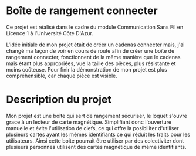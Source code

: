 # Boîte de rangement connecter
Ce projet est réalisé dans le cadre du module Communication Sans Fil en Licence 1 à l’Université 
Côte D'Azur.

L'idée initiale de mon projet était de créer un cadenas connecter mais, j'ai changé ma façon de voir en cours de route afin de créer une boîte de rangement connecter, fonctionnent de la même manière que le cadenas mais étant plus appropriées, vue la taille des pièces, plus résistante et moins coûteuse. Pour finir la démonstration de mon projet est plus compréhensible, car chaque pièce est visible.

# Description du projet

Mon projet est une boîte qui sert de rangement sécuriser, le loquet s'ouvre grace à un lecteur de carte magnétique. Simplifiant donc l'ouverture manuelle et évite l'utilisation de clefs, ce qui offre la posibiliter d'utiliser plusieurs cartes ayant les mêmes identifiants ce qui réduit les fraits pour les utilisateurs. Ainsi cette boite pourrait être utiliser par des colectiviter dont plusieurs personnes utilisent des cartes magnétique de même identifiants.








